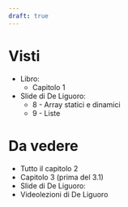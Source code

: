 ```yaml
---
draft: true
---
```

# Visti

- Libro:
	- Capitolo 1
- Slide di De Liguoro:
	- 8 - Array statici e dinamici
	- 9 - Liste

# Da vedere
- Tutto il capitolo 2
- Capitolo 3 (prima del 3.1)
- Slide di De Liguoro:
- Videolezioni di De Liguoro